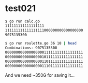 # test021

```bash
$ go run calc.go 
111111111111111111
111111111111111111000000000000000000
9075135300
```

```bash
$ go run roulette.go 36 18 | head
Combinations: 9075135300
000000000000000000111111111111111111
000000000000000001011111111111111111
000000000000000001101111111111111111
000000000000000001110111111111111111
```

And we need ~350G for saving it...

